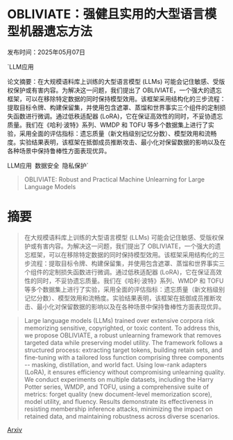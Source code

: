 # OBLIVIATE：强健且实用的大型语言模型机器遗忘方法

发布时间：2025年05月07日

`LLM应用

论文摘要：在大规模语料库上训练的大型语言模型 (LLMs) 可能会记住敏感、受版权保护或有害内容。为解决这一问题，我们提出了 OBLIVIATE，一个强大的遗忘框架，可以在移除特定数据的同时保持模型效用。该框架采用结构化的三步流程：提取目标令牌、构建保留集，并使用包含遮罩、蒸馏和世界事实三个组件的定制损失函数进行微调。通过低秩适配器 (LoRA)，它在保证高效性的同时，不妥协遗忘质量。我们在《哈利·波特》系列、WMDP 和 TOFU 等多个数据集上进行了实验，采用全面的评估指标：遗忘质量（新文档级别记忆分数）、模型效用和流畅度。实验结果表明，该框架在抵御成员推断攻击、最小化对保留数据的影响以及在各种场景中保持鲁棒性方面表现优异。

LLM应用` `数据安全` `隐私保护`

> OBLIVIATE: Robust and Practical Machine Unlearning for Large Language Models

# 摘要

> 在大规模语料库上训练的大型语言模型 (LLMs) 可能会记住敏感、受版权保护或有害内容。为解决这一问题，我们提出了 OBLIVIATE，一个强大的遗忘框架，可以在移除特定数据的同时保持模型效用。该框架采用结构化的三步流程：提取目标令牌、构建保留集，并使用包含遮罩、蒸馏和世界事实三个组件的定制损失函数进行微调。通过低秩适配器 (LoRA)，它在保证高效性的同时，不妥协遗忘质量。我们在《哈利·波特》系列、WMDP 和 TOFU 等多个数据集上进行了实验，采用全面的评估指标：遗忘质量（新文档级别记忆分数）、模型效用和流畅度。实验结果表明，该框架在抵御成员推断攻击、最小化对保留数据的影响以及在各种场景中保持鲁棒性方面表现优异。

> Large language models (LLMs) trained over extensive corpora risk memorizing sensitive, copyrighted, or toxic content. To address this, we propose OBLIVIATE, a robust unlearning framework that removes targeted data while preserving model utility. The framework follows a structured process: extracting target tokens, building retain sets, and fine-tuning with a tailored loss function comprising three components -- masking, distillation, and world fact. Using low-rank adapters (LoRA), it ensures efficiency without compromising unlearning quality. We conduct experiments on multiple datasets, including the Harry Potter series, WMDP, and TOFU, using a comprehensive suite of metrics: forget quality (new document-level memorization score), model utility, and fluency. Results demonstrate its effectiveness in resisting membership inference attacks, minimizing the impact on retained data, and maintaining robustness across diverse scenarios.

[Arxiv](https://arxiv.org/abs/2505.04416)